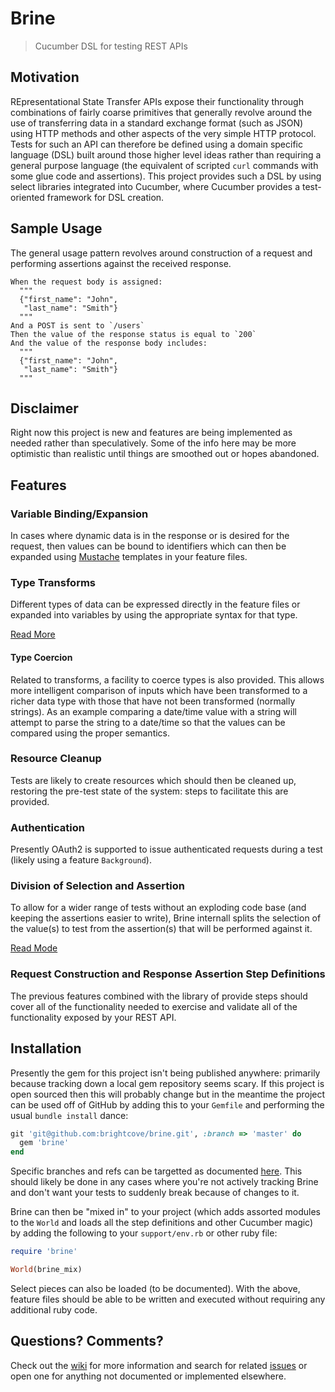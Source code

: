 Brine
===

> Cucumber DSL for testing REST APIs

Motivation
---
REpresentational State Transfer APIs expose their functionality
through combinations of fairly coarse primitives that generally
revolve around the use of transferring data in a standard exchange
format (such as JSON) using HTTP methods and other aspects of the very
simple HTTP protocol. Tests for such an API can therefore be defined
using a domain specific language (DSL) built around those higher level
ideas rather than requiring a general purpose language (the equivalent
of scripted `curl` commands with some glue code and assertions).
This project provides such a DSL by using select libraries
integrated into Cucumber, where Cucumber provides a test-oriented
framework for DSL creation.

Sample Usage
---
The general usage pattern revolves around construction of a request
and performing assertions against the received response.

```
When the request body is assigned:
  """
  {"first_name": "John",
   "last_name": "Smith"}
  """
And a POST is sent to `/users`
Then the value of the response status is equal to `200`
And the value of the response body includes:
  """
  {"first_name": "John",
   "last_name": "Smith"}
  """
```

Disclaimer
---
Right now this project is new and features are being implemented as
needed rather than speculatively. Some of the info here may be more
optimistic than realistic until things are smoothed out or hopes abandoned.

Features
---

### Variable Binding/Expansion

In cases where dynamic data is in the response or is desired for the
request, then values can be bound to identifiers which can then be
expanded using [Mustache](mustache.github.io) templates in your
feature files.

### Type Transforms

Different types of data can be expressed directly in the feature files
or expanded into variables by using the appropriate syntax for that
type.

[Read More](https://github.com/brightcove/brine/wiki/Argument-Transforms)

#### Type Coercion

Related to transforms, a facility to coerce types is also provided. This allows
more intelligent comparison of inputs which have been transformed to a 
richer data type with those that have not been transformed (normally strings).
As an example comparing a date/time value with a string will attempt to parse
the string to a date/time so that the values can be compared using the proper semantics. 

### Resource Cleanup

Tests are likely to create resources which should then be cleaned up,
restoring the pre-test state of the system: steps to facilitate this
are provided.

### Authentication

Presently OAuth2 is supported to issue authenticated requests during a
test (likely using a feature `Background`).

### Division of Selection and Assertion

To allow for a wider range of tests without an exploding code base
(and keeping the assertions easier to write), Brine internall splits the
selection of the value(s) to test from the assertion(s) that will be performed against it.

[Read Mode](https://github.com/brightcove/brine/wiki/Selection-and-Assertion)

### Request Construction and Response Assertion Step Definitions

The previous features combined with the library of provide steps should
cover all of the functionality needed to exercise and validate all of
the functionality exposed by your REST API.


Installation
---

Presently the gem for this project isn't being published anywhere:
primarily because tracking down a local gem repository seems scary. If
this project is open sourced then this will probably change but in the
meantime the project can be used off of GitHub by adding this to your
`Gemfile` and performing the usual `bundle install` dance:

```ruby
git 'git@github.com:brightcove/brine.git', :branch => 'master' do
  gem 'brine'
end
```

Specific branches and refs can be targetted as
documented [here](http://bundler.io/git.html). This should likely be
done in any cases where you're not actively tracking Brine and don't want
your tests to suddenly break because of changes to it.

Brine can then be "mixed in" to your project (which adds assorted
modules to the `World` and loads all the step definitions and other
Cucumber magic) by adding the following to your `support/env.rb` or
other ruby file:

```ruby
require 'brine'

World(brine_mix)
```

Select pieces can also be loaded (to be documented). With the above,
feature files should be able to be written and executed without
requiring any additional ruby code.

Questions? Comments?
---
Check out the [wiki](https://github.com/brightcove/brine/wiki) for more information
and search for related [issues](https://github.com/brightcove/brine/issues)
or open one for anything not documented or implemented elsewhere.

